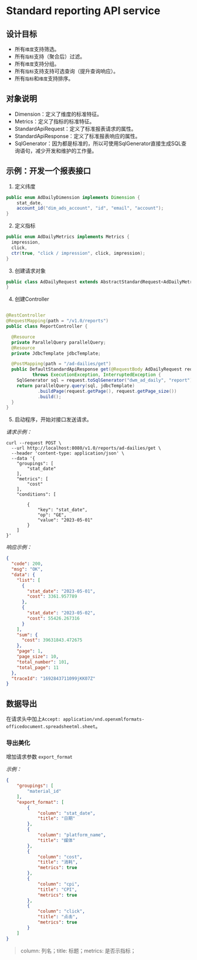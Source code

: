# Standard reporting API service

## 设计目标

* 所有`维度`支持筛选。
* 所有`指标`支持（聚合后）过滤。
* 所有`维度`支持分组。
* 所有`指标`支持支持可选查询（提升查询响应）。
* 所有`指标`和`维度`支持排序。

## 对象说明

* Dimension：定义了维度的标准特征。
* Metrics：定义了指标的标准特征。
* StandardApiRequest：定义了标准报表请求的属性。
* StandardApiResponse：定义了标准报表响应的属性。
* SqlGenerator：因为都是标准的，所以可使用SqlGenerator直接生成SQL查询语句，减少开发和维护的工作量。


## 示例：开发一个报表接口

1. 定义纬度

```java
public enum AdDailyDimension implements Dimension {
    stat_date,
    account_id("dim_ads_account", "id", "email", "account");
}
  ```

2. 定义指标

```java
public enum AdDailyMetrics implements Metrics {
  impression,
  click,
  ctr(true, "click / impression", click, impression);
}
```

3. 创建请求对象

```java
public class AdDailyRequest extends AbstractStandardRequest<AdDailyMetrics, AdDailyDimension> {
}
```

4. 创建Controller

```java

@RestController
@RequestMapping(path = "/v1.0/reports")
public class ReportController {

  @Resource
  private ParallelQuery parallelQuery;
  @Resource
  private JdbcTemplate jdbcTemplate;

  @PostMapping(path = "/ad-dailies/get")
  public DefaultStandardApiResponse get(@RequestBody AdDailyRequest request)
          throws ExecutionException, InterruptedException {
    SqlGenerator sql = request.toSqlGenerator("dwm_ad_daily", "report");
    return parallelQuery.query(sql, jdbcTemplate)
            .buildPage(request.getPage(), request.getPage_size())
            .build();
  }
}
```

5. 启动程序，开始对接口发送请求。

_请求示例：_

```shell
curl --request POST \
  --url http://localhost:8080/v1.0/reports/ad-dailies/get \
  --header 'content-type: application/json' \
  --data '{
	"groupings": [
		"stat_date"
	],
	"metrics": [
		"cost"
	],
	"conditions": [
		
		{
			"key": "stat_date",
			"op": "GE",
			"value": "2023-05-01"
		}
	]
}'
```

_响应示例：_

```json
{
  "code": 200,
  "msg": "OK",
  "data": {
    "list": [
      {
        "stat_date": "2023-05-01",
        "cost": 3361.957789
      },
      {
        "stat_date": "2023-05-02",
        "cost": 55426.267316
      }
    ],
    "sum": {
      "cost": 39631843.472675
    },
    "page": 1,
    "page_size": 10,
    "total_number": 101,
    "total_page": 11
  },
  "traceId": "1692843711099jKK07Z"
}
```

## 数据导出

在请求头中加上`Accept: application/vnd.openxmlformats-officedocument.spreadsheetml.sheet`。

### 导出美化
增加请求参数 `export_format`

_示例：_
```json
{
	"groupings": [
		"material_id"
	],
	"export_format": [
		{
			"column": "stat_date",
			"title": "日期"
		},
		{
			"column": "platform_name",
			"title": "媒体"
		},
		{
			"column": "cost",
			"title": "消耗",
			"metrics": true
		},
		{
			"column": "cpi",
			"title": "CPI",
			"metrics": true
		},
		{
			"column": "click",
			"title": "点击",
			"metrics": true
		}
	]
}
```

> column: 列名；title: 标题；metrics: 是否示指标；
